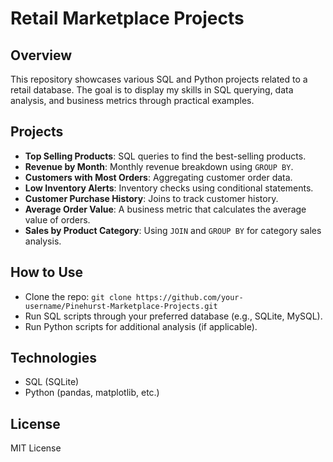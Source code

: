 # Retail Marketplace Projects
## Overview
This repository showcases various SQL and Python projects related to a retail database. The goal is to display my skills in SQL querying, data analysis, and business metrics through practical examples.

## Projects
- **Top Selling Products**: SQL queries to find the best-selling products.
- **Revenue by Month**: Monthly revenue breakdown using `GROUP BY`.
- **Customers with Most Orders**: Aggregating customer order data.
- **Low Inventory Alerts**: Inventory checks using conditional statements.
- **Customer Purchase History**: Joins to track customer history.
- **Average Order Value**: A business metric that calculates the average value of orders.
- **Sales by Product Category**: Using `JOIN` and `GROUP BY` for category sales analysis.

## How to Use
- Clone the repo: `git clone https://github.com/your-username/Pinehurst-Marketplace-Projects.git`
- Run SQL scripts through your preferred database (e.g., SQLite, MySQL).
- Run Python scripts for additional analysis (if applicable).

## Technologies
- SQL (SQLite)
- Python (pandas, matplotlib, etc.)

## License
MIT License
